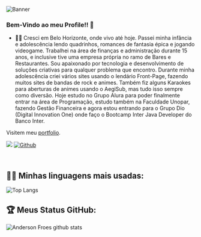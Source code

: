 ![Banner](https://i.ibb.co/4Y9qHq4/banner.jpg)

### Bem-Vindo ao meu Profile!! 🚀

- 🚀🚀 Cresci em Belo Horizonte, onde vivo até hoje. Passei minha infância e adolescência lendo quadrinhos, romances de fantasia épica e jogando videogame. 
Trabalhei na área de finanças e administração durante 15 anos, e inclusive tive uma empresa própria no ramo de Bares e Restaurantes.
Sou apaixonado por tecnologia e desenvolvimento de soluções criativas para qualquer problema que encontro.
Durante minha adolescência criei vários sites usando o lendário Front-Page, fazendo muitos sites de bandas de rock e animes. 
Também fiz alguns Karaokes para aberturas de animes usando o AegiSub, mas tudo isso sempre como diversão.
Hoje estudo no Grupo Alura para poder finalmente entrar na área de Programação, estudo também na Faculdade Unopar, fazendo Gestão Financeira e agora estou entrando para o Grupo Dio (Digital Innovation One) onde faço o Bootcamp Inter Java Developer do Banco Inter.

 Visitem meu [portfolio](https://andersonfroes.github.io/Portfolio/).

![](https://visitor-badge.laobi.icu/badge?page_id=AndersonFroes.AndersonFroes)
[![Github](https://img.shields.io/github/followers/AndersonFroes?label=Follow&style=social)](https://github.com/AndersonFroes)

<br />

## 👨‍💻 Minhas linguagens mais usadas:

![Top Langs](https://readme-stats-cfgj2cxdy.vercel.app/api/top-langs/?username=AndersonFroes&hide=php&theme=vue)

## 🏆 Meus Status GitHub:

![Anderson Froes github stats](https://github-readme-stats.vercel.app/api?username=AndersonFroes&theme=vue&show_icons=true)
